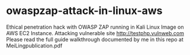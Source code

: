 # owaspzap-attack-in-linux-aws
Ethical penetration hack with OWASP ZAP running in Kali Linux Image on AWS EC2 Instance. Attacking vulnerable site http://testphp.vulnweb.com
Please read the full guide walkthrough documented by me in this repo at MeiLingpublication.pdf
